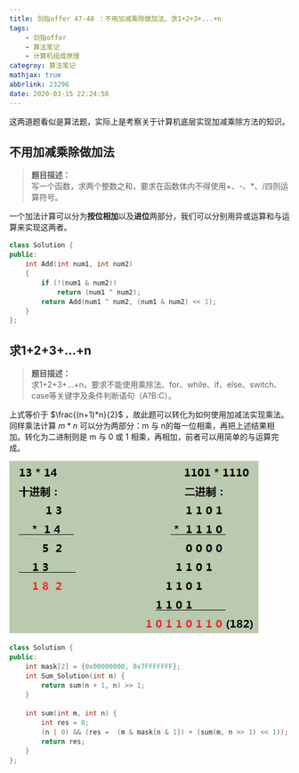 ```yaml
---
title: 剑指offer 47-48 ：不用加减乘除做加法、求1+2+3+...+n
tags: 
    - 剑指offer
    - 算法笔记
    - 计算机组成原理
categroy: 算法笔记
mathjax: true
abbrlink: 23296
date: 2020-03-15 22:24:58
---
```


这两道题看似是算法题，实际上是考察关于计算机底层实现加减乘除方法的知识。

<!-- more -->

## 不用加减乘除做加法

> **题目描述：**  
> 写一个函数，求两个整数之和，要求在函数体内不得使用+、-、*、/四则运算符号。

一个加法计算可以分为**按位相加**以及**进位**两部分，我们可以分别用异或运算和与运算来实现这两者。

```C++
class Solution {
public:
    int Add(int num1, int num2)
    {
        if (!(num1 & num2))
            return (num1 ^ num2);
        return Add(num1 ^ num2, (num1 & num2) << 1);
    }
};
```
## 求1+2+3+...+n

> **题目描述：**  
> 求1+2+3+...+n，要求不能使用乘除法、for、while、if、else、switch、case等关键字及条件判断语句（A?B:C）。

上式等价于 $\frac{(n+1)*n}{2}$ ，故此题可以转化为如何使用加减法实现乘法。  
同样乘法计算 $m*n$ 可以分为两部分：m 与 n的每一位相乘，再把上述结果相加。转化为二进制则是 m 与 0 或 1 相乘，再相加，前者可以用简单的与运算完成。

![](/images/fig41.png)

```C++
class Solution {
public:
    int mask[2] = {0x00000000, 0x7FFFFFFF};
    int Sum_Solution(int n) {
        return sum(n + 1, n) >> 1;
    }
    
    int sum(int m, int n) {
        int res = 0;
        (n | 0) && (res =  (m & mask[n & 1]) + (sum(m, n >> 1) << 1));
        return res;
    }
};
```
